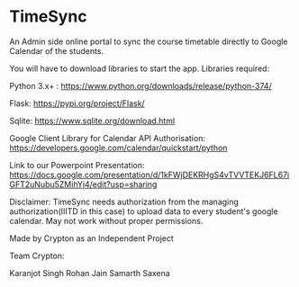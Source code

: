 # TimeSync
An Admin side online portal to sync the course timetable directly to Google Calendar of the students.


You will have to download libraries to start the app.
Libraries required:

Python 3.x+ : https://www.python.org/downloads/release/python-374/

Flask: https://pypi.org/project/Flask/

Sqlite: https://www.sqlite.org/download.html

Google Client Library for Calendar API Authorisation: https://developers.google.com/calendar/quickstart/python

Link to our Powerpoint Presentation: https://docs.google.com/presentation/d/1kFWjDEKRHgS4vTVVTEKJ6FL67iGFT2uNubu5ZMihYj4/edit?usp=sharing

Disclaimer: TimeSync needs authorization from the managing authorization(IIITD in this case) to upload data to every student's google calendar. May not work without proper permissions.

Made by Crypton as an  Independent Project

Team Crypton:

Karanjot Singh
Rohan Jain
Samarth Saxena
